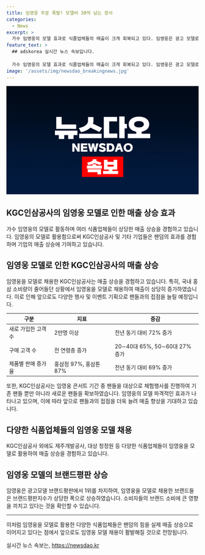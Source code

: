 ```yaml
---
title: 임영웅 주문 폭발! 모델비 30억 남는 장사
categories:
  - News
excerpt: >
  가수 임영웅의 모델 효과로 식품업체들의 매출이 크게 회복되고 있다. 임영웅은 광고 모델로써 효과적인 팬덤 효과를 보여주고 있으며, 이에 해당 업체들은 수익성을 향상시키고 있다. 특히 KGC인삼공사와 제주삼다수, 대상 청정원 등이 임영웅의 모델 효과를 톡톡히 누려내고 있으며, 이로 인해 매출이 상당히 증가하고 있다. 한편, 임영웅은 광고 모델로 기용될 때 팬덤 효과를 톡톡히 누리지만, 일부 경우에는 사건·사고 등으로 인한 위험성을 고려해야하는 점도 있다.  
feature_text: >
  ## adskorea 실시간 뉴스 속보입니다.

  가수 임영웅의 모델 효과로 식품업체들의 매출이 크게 회복되고 있다. 임영웅은 광고 모델로써 효과적인 팬덤 효과를 보여주고 있으며, 이에 해당 업체들은 수익성을 향상시키고 있다. 특히 KGC인삼공사와 제주삼다수, 대상 청정원 등이 임영웅의 모델 효과를 톡톡히 누려내고 있으며, 이로 인해 매출이 상당히 증가하고 있다. 한편, 임영웅은 광고 모델로 기용될 때 팬덤 효과를 톡톡히 누리지만, 일부 경우에는 사건·사고 등으로 인한 위험성을 고려해야하는 점도 있다.  
image: '/assets/img/newsdao_breakingnews.jpg'
---
```


<p><img src="/assets/img/newsdao_breakingnews.jpg" alt="adskorea 속보" /></p>

<h2 data-ke-size="size26">KGC인삼공사의 임영웅 모델로 인한 매출 상승 효과</h2>

<p data-ke-size="size16">가수 임영웅의 모델로 활동하며 여러 식품업체들이 상당한 매출 상승을 경험하고 있습니다. 임영웅의 모델로 활용함으로써 KGC인삼공사 및 기타 기업들은 팬덤의 효과를 경험하며 기업의 매출 상승에 기여하고 있습니다.</p>

<h2 data-ke-size="size26">임영웅 모델로 인한 KGC인삼공사의 매출 상승</h2>

<p data-ke-size="size16">임영웅을 모델로 채용한 KGC인삼공사는 매출 상승을 경험하고 있습니다. 특히, 국내 홍삼 소비량이 줄어들던 상황에서 임영웅을 모델로 채용하여 매출이 상당히 증가하였습니다. 이로 인해 앞으로도 다양한 행사 및 이벤트 기획으로 팬들과의 접점을 늘릴 예정입니다.</p>

<table>
    <thead>
        <tr>
            <th scope="col">구분</th>
            <th scope="col">지표</th>
            <th scope="col">증감</th>
        </tr>
    </thead>
    <tbody>
        <tr>
            <td>새로 가입한 고객 수</td>
            <td>2만명 이상</td>
            <td>전년 동기 대비 72% 증가</td>
        </tr>
        <tr>
            <td>구매 고객 수</td>
            <td>전 연령층 증가</td>
            <td>20∼40대 65%, 50∼60대 27% 증가</td>
        </tr>
        <tr>
            <td>제품별 판매 증가율</td>
            <td>홍삼정 97%, 홍삼톤 87%</td>
            <td>전년 동기 대비 69% 증가</td>
        </tr>
    </tbody>
</table>

<p data-ke-size="size16"></p>

<p data-ke-size="size16">또한, KGC인삼공사는 임영웅 콘서트 기간 중 팬들을 대상으로 체험행사를 진행하여 기존 팬들 뿐만 아니라 새로운 팬들을 확보하였습니다. 임영웅의 모델 파격적인 효과가 나타나고 있으며, 이에 따라 앞으로 팬들과의 접점을 더욱 늘려 매출 향상을 기대하고 있습니다.</p>

<h2 data-ke-size="size26">다양한 식품업체들의 임영웅 모델 채용</h2>

<p data-ke-size="size16">KGC인삼공사 외에도 제주개발공사, 대상 청정원 등 다양한 식품업체들이 임영웅을 모델로 활용하여 매출 상승을 경험하고 있습니다.</p>

<h2 data-ke-size="size26">임영웅 모델의 브랜드평판 상승</h2>

<p data-ke-size="size16">임영웅은 광고모델 브랜드평판에서 1위를 차지하여, 임영웅을 모델로 채용한 브랜드들은 브랜드평판지수가 상당한 폭으로 상승하였습니다. 소비자들의 브랜드 소비에 큰 영향을 끼치고 있다는 것을 확인할 수 있습니다.</p>

<hr>

<p data-ke-size="size16">이처럼 임영웅을 모델로 활용한 다양한 식품업체들은 팬덤의 힘을 실제 매출 상승으로 이어지고 있다는 점에서 앞으로도 임영웅 모델 채용이 활발해질 것으로 전망됩니다.</p>
실시간 뉴스 속보는, <a href="https://newsdao.kr" rel="dofollow">https://newsdao.kr</a>



